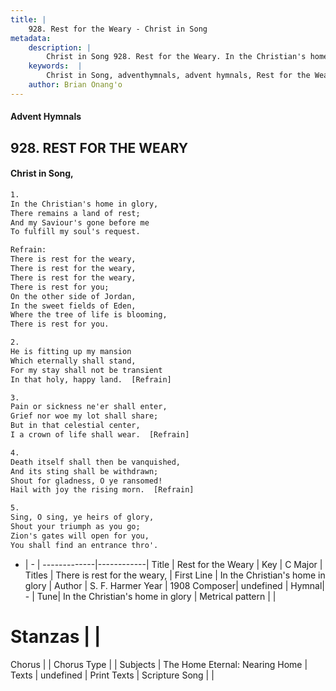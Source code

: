 ```yaml
---
title: |
    928. Rest for the Weary - Christ in Song
metadata:
    description: |
        Christ in Song 928. Rest for the Weary. In the Christian's home in glory, There remains a land of rest; And my Saviour's gone before me To fulfill my soul's request. 
    keywords:  |
        Christ in Song, adventhymnals, advent hymnals, Rest for the Weary, In the Christian's home in glory. There is rest for the weary,
    author: Brian Onang'o
---
```


#### Advent Hymnals
## 928. REST FOR THE WEARY
####  Christ in Song,

```txt
1.
In the Christian's home in glory,
There remains a land of rest;
And my Saviour's gone before me
To fulfill my soul's request.

Refrain:
There is rest for the weary,
There is rest for the weary,
There is rest for the weary,
There is rest for you;
On the other side of Jordan,
In the sweet fields of Eden,
Where the tree of life is blooming,
There is rest for you.

2.
He is fitting up my mansion
Which eternally shall stand,
For my stay shall not be transient
In that holy, happy land.  [Refrain]

3.
Pain or sickness ne'er shall enter,
Grief nor woe my lot shall share;
But in that celestial center,
I a crown of life shall wear.  [Refrain]

4.
Death itself shall then be vanquished,
And its sting shall be withdrawn;
Shout for gladness, O ye ransomed!
Hail with joy the rising morn.  [Refrain]

5.
Sing, O sing, ye heirs of glory,
Shout your triumph as you go;
Zion's gates will open for you,
You shall find an entrance thro'.

```

- |   -  |
-------------|------------|
Title | Rest for the Weary |
Key | C Major |
Titles | There is rest for the weary, |
First Line | In the Christian's home in glory |
Author | S. F. Harmer
Year | 1908
Composer| undefined |
Hymnal|  - |
Tune| In the Christian's home in glory |
Metrical pattern | |
# Stanzas |  |
Chorus |  |
Chorus Type |  |
Subjects | The Home Eternal: Nearing Home |
Texts | undefined |
Print Texts | 
Scripture Song |  |
    
